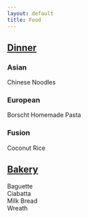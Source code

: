 ```yaml
---
layout: default
title: Food
---
```


## [Dinner](/Food/dinner.md)
### Asian
  Chinese Noodles
### European
  Borscht
  Homemade Pasta
### Fusion
  Coconut Rice
    
## [Bakery](/Food/Bakery.md)
  Baguette   
  Ciabatta  
  Milk Bread  
  Wreath 



